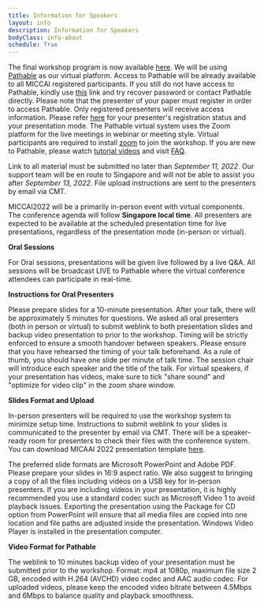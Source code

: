 ```yaml
---
title: Information for Speakers
layout: info
description: Information for Speakers
bodyClass: info-about
schedule: True
---
```


The final workshop program is now available [here](https://miccai2022-isgie.github.io/program/#schedule). We will be using [Pathable](https://pathable.com/) as our 
virtual platform.  Access to Pathable will be already available to all MICCAI registered participants. 
If you still  do not have access to Pathable, kindly use [this](https://miccai2022.pathable.eu/) link and try recover password or 
contact Pathable directly.  Please note that the presenter of your paper must register  in order to access Pathable. Only registered presenters 
will receive access information. Please refer [here](https://miccai2022-isgie.github.io/program/#schedule) for your 
presenter's registration status and your presentation mode. The Pathable virtual system uses the Zoom platform for 
the live meetings in webinar or meeting style. Virtual participants are required to install [zoom](https://zoom.us/) to 
join the workshop. If you are new to Pathable, please watch [tutorial videos](https://miccai2022.pathable.eu/tutorial-videos) 
and visit [FAQ](https://miccai2022.pathable.eu/faq).

Link to all material must be submitted no later than _September 11, 2022_. Our support team will be en route to Singapore 
and will not be able to assist you after _September 13, 2022_. File upload instructions are sent to the presenters by email via CMT. 

MICCAI2022 will be a primarily in-person event with virtual components. The conference agenda will follow 
**Singapore local time**. All presenters are expected to be available at the scheduled presentation 
time for live presentations, regardless of the presentation mode (in-person or virtual).

**Oral Sessions**

For Oral sessions, presentations will be given live followed by a live Q&A. All sessions will be broadcast LIVE to 
Pathable where the virtual conference attendees can  participate in real-time.

**Instructions for Oral Presenters**

Please prepare slides for a 10-minute presentation. After your talk, there will be approximately 5 minutes for 
questions. We asked all oral presenters (both in person or virtual) to submit weblink to both presentation slides and backup video presentation to 
prior to the workshop.  Timing will be strictly enforced to ensure a smooth handover between speakers. Please ensure that you have 
rehearsed the timing of your talk beforehand. As a rule of thumb, you should have one slide per minute of talk time. 
The session chair will introduce each speaker and the title of the talk. For virtual speakers, if your presentation has 
videos, make sure to tick "share sound" and "optimize for video clip" in the zoom share window.

**Slides Format and Upload** 

In-person presenters will be required to use the workshop system to minimize setup time. Instructions to submit weblink to your slides is communicated to 
the presenter by email via CMT. There will be a speaker-ready room for presenters to check their files with the 
conference system. You can download MICAAI 2022 presentation template [here](https://conferences.miccai.org/2022/files/downloads/MICCAI2022-Presentation-Template.pptx). 

The preferred slide formats are Microsoft PowerPoint and Adobe PDF. Please prepare your slides in 16:9 aspect ratio. 
We also suggest to bringing a copy of all the files including videos on a USB key for in-person presenters. If you are including videos in your 
presentation, it is highly recommended you use a standard codec such as Microsoft Video 1 to avoid playback 
issues. Exporting the presentation using the Package for CD option from PowerPoint will ensure that all 
media files are copied into one location and file paths are adjusted inside the presentation. Windows Video Player 
is installed in the presentation computer.

**Video Format for Pathable**

The weblink to 10 minutes backup video of your presentation must be submitted prior to the workshop. 
Format: mp4 at 1080p, maximum file size 2 GB, encoded with H.264 (AVCHD) video codec and AAC audio codec. For 
uploaded videos, please keep the encoded video bitrate between 4.5Mbps and 6Mbps to balance quality and 
playback smoothness.
